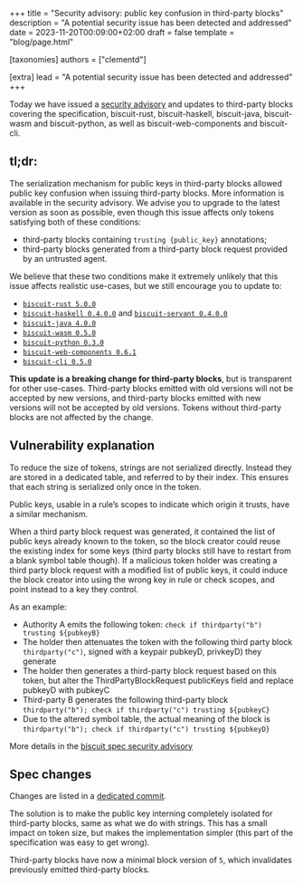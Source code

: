 +++
title = "Security advisory: public key confusion in third-party blocks"
description = "A potential security issue has been detected and addressed"
date = 2023-11-20T00:09:00+02:00
draft = false
template = "blog/page.html"

[taxonomies]
authors = ["clementd"]

[extra]
lead = "A potential security issue has been detected and addressed"
+++

Today we have issued a [security advisory](https://github.com/biscuit-auth/biscuit/security/advisories/GHSA-rgqv-mwc3-c78m) and updates to third-party blocks covering the specification, biscuit-rust, biscuit-haskell, biscuit-java, biscuit-wasm and biscuit-python, as well as biscuit-web-components and biscuit-cli.

## tl;dr:

The serialization mechanism for public keys in third-party blocks allowed public key confusion when issuing third-party blocks. More information is available in the security advisory. We advise you to upgrade to the latest version as soon as possible, even though this issue affects only tokens satisfying both of these conditions:

- third-party blocks containing `trusting {public_key}` annotations;
- third-party blocks generated from a third-party block request provided by an untrusted agent.

We believe that these two conditions make it extremely unlikely that this issue affects realistic use-cases, but we still encourage you to update to:

- [`biscuit-rust 5.0.0`](https://crates.io/crates/biscuit-auth/5.0.0)
- [`biscuit-haskell 0.4.0.0`](https://hackage.haskell.org/package/biscuit-haskell-0.4.0.0) and [`biscuit-servant 0.4.0.0`](https://hackage.haskell.org/package/biscuit-servant-0.4.0.0)
- [`biscuit-java 4.0.0`](https://central.sonatype.com/artifact/org.biscuitsec/biscuit/4.0.0)
- [`biscuit-wasm 0.5.0`](https://www.npmjs.com/package/@biscuit-auth/biscuit-wasm/v/0.5.0)
- [`biscuit-python 0.3.0`](https://pypi.org/project/biscuit-python/0.3.0/)
- [`biscuit-web-components 0.6.1`](https://www.npmjs.com/package/@biscuit-auth/web-components/v/0.6.1)
- [`biscuit-cli 0.5.0`](https://crates.io/crates/biscuit-cli/0.5.0)

**This update is a breaking change for third-party blocks**, but is transparent for other use-cases. Third-party blocks emitted with old versions will not be accepted by new versions, and third-party blocks emitted with new versions will not be accepted by old versions. Tokens without third-party blocks are not affected by the change.

## Vulnerability explanation

To reduce the size of tokens, strings are not serialized directly. Instead they are stored in a dedicated table, and referred to by their index. This ensures that each string is serialized only once in the token.

Public keys, usable in a rule’s scopes to indicate which origin it trusts, have a similar mechanism.  

When a third party block request was generated, it contained the list of public keys already known to the token, so the block creator could reuse the existing index for some keys (third party blocks still have to restart from a blank symbol table though).
If a malicious token holder was creating a third party block request with a modified list of public keys, it could induce the block creator into using the wrong key in rule or check scopes, and point instead to a key they control.

As an example:

- Authority A emits the following token: `check if thirdparty("b") trusting ${pubkeyB}`
- The holder then attenuates the token with the following third party block `thirdparty("c")`, signed with a keypair pubkeyD, privkeyD) they generate
- The holder then generates a third-party block request based on this token, but alter the ThirdPartyBlockRequest publicKeys field and replace pubkeyD with pubkeyC
- Third-party B generates the following third-party block `thirdparty("b"); check if thirdparty("c") trusting ${pubkeyC}`
- Due to the altered symbol table, the actual meaning of the block is `thirdparty("b"); check if thirdparty("c") trusting ${pubkeyD}`

More details in the [biscuit spec security advisory](https://github.com/biscuit-auth/biscuit/security/advisories/GHSA-rgqv-mwc3-c78m)

## Spec changes

Changes are listed in a [dedicated commit](https://github.com/biscuit-auth/biscuit/commit/c87cbb5d778964d6574df3e9e6579567cad12fff).

The solution is to make the public key interning completely isolated for third-party blocks, same as what we do with strings. This has a small impact on token size, but makes the implementation simpler (this part of the specification was easy to get wrong).

Third-party blocks have now a minimal block version of `5`, which invalidates previously emitted third-party blocks.

